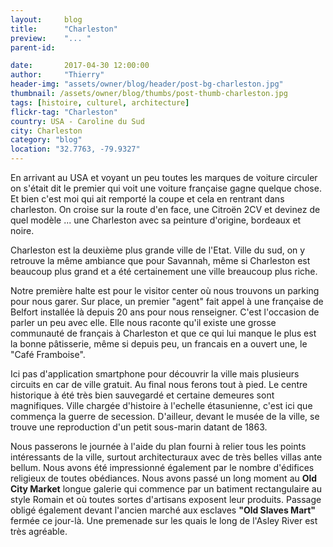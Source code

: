 ```yaml
---
layout:     blog
title:      "Charleston"
preview:    "... "
parent-id:  

date:       2017-04-30 12:00:00
author:     "Thierry"
header-img: "assets/owner/blog/header/post-bg-charleston.jpg"
thumbnail: /assets/owner/blog/thumbs/post-thumb-charleston.jpg
tags: [histoire, culturel, architecture]
flickr-tag: "Charleston"
country: USA - Caroline du Sud
city: Charleston
category: "blog"
location: "32.7763, -79.9327"
---
```



En arrivant au USA et voyant un peu toutes les marques de voiture circuler on s'était dit le premier qui voit une voiture française gagne quelque chose. Et bien c'est moi qui ait remporté la coupe et cela en rentrant dans charleston. On croise sur la route d'en face, une Citroën 2CV et devinez de quel modèle ... une Charleston avec sa peinture d'origine, bordeaux et noire.

Charleston est la deuxième plus grande ville de l'Etat. Ville du sud, on y retrouve la même ambiance que pour Savannah, même si Charleston est beaucoup plus grand et a été certainement une ville breaucoup plus riche.

Notre première halte est pour le visitor center où nous trouvons un parking pour nous garer. Sur place, un premier "agent" fait appel à une française de Belfort installée là depuis 20 ans pour nous renseigner. C'est l'occasion de parler un peu avec elle. Elle nous raconte qu'il existe une grosse communauté de français à Charleston et que ce qui lui manque le plus est la bonne pâtisserie, même si depuis peu, un francais en a ouvert une, le "Café Framboise".

Ici pas d'application smartphone pour découvrir la ville mais plusieurs circuits en car de ville gratuit. Au final nous ferons tout à pied. Le centre historique à été très bien sauvegardé et certaine demeures sont magnifiques. Ville chargée d'histoire à l'echelle étasunienne, c'est ici que commença la guerre de secession. D'ailleur, devant le musée de la ville, se trouve une reproduction d'un petit sous-marin datant de 1863. 

Nous passerons le journée à l'aide du plan fourni à relier tous les points intéressants de la ville, surtout architecturaux avec de très belles villas ante bellum. Nous avons été impressionné également par le nombre d'édifices religieux de toutes obédiances. Nous avons passé un long moment au **Old City Market** longue galerie qui commence par un batiment rectangulaire au style Romain et où toutes sortes d'artisans exposent leur produits. Passage obligé également devant l'ancien marché aux esclaves **"Old Slaves Mart"** fermée ce jour-là. Une premenade sur les quais le long de l'Asley River est très agréable.

